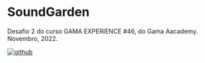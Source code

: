 # SoundGarden
Desafio 2 do curso GAMA EXPERIENCE #46, do Gama Aacademy. Novembro, 2022.<br>
<div style="display: inline_block">
  <a href="https://resetgirl.github.io/SoundGarden/index.html">
    <img align="center" alt="github" src="https://img.shields.io/badge/GitHub-100000?style=for-the-badge&logo=github&logoColor=white" />
  </a>
</div
